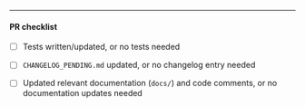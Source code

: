 <!--

Please add a reference to the issue that this PR addresses and indicate which
files are most critical to review. If it fully addresses a particular issue,
please include "Closes #XXX" (where "XXX" is the issue number).

If this PR is non-trivial/large/complex, please ensure that you have either
created an issue that the team's had a chance to respond to, or had some
discussion with the team prior to submitting substantial pull requests. The team
can be reached via GitHub Discussions or the Cosmos Network Discord server in
the #tendermint-core channel. GitHub Discussions is preferred over Discord as it
allows us to keep track of conversations topically.
https://github.com/tendermint/tendermint/discussions

If the work in this PR is not aligned with the team's current priorities, please
be advised that it may take some time before it is merged - especially if it has
not yet been discussed with the team.

See the project board for the team's current priorities:
https://github.com/orgs/tendermint/projects/15/views/5

-->

---

#### PR checklist

- [ ] Tests written/updated, or no tests needed
- [ ] `CHANGELOG_PENDING.md` updated, or no changelog entry needed
- [ ] Updated relevant documentation (`docs/`) and code comments, or no
      documentation updates needed

